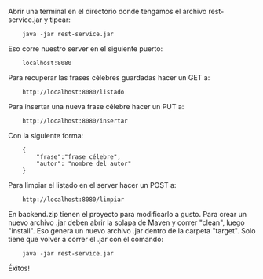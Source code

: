 Abrir una terminal en el directorio donde tengamos el archivo rest-service.jar y tipear:
        
        java -jar rest-service.jar

Eso corre nuestro server en el siguiente puerto:

        localhost:8080
        
Para recuperar las frases célebres guardadas hacer un GET a:

        http://localhost:8080/listado
        
Para insertar una nueva frase célebre hacer un PUT a:

        http://localhost:8080/insertar
        
Con la siguiente forma:

        {
            "frase":"frase célebre",
            "autor": "nombre del autor"
        }
        
Para limpiar el listado en el server hacer un POST a:

        http://localhost:8080/limpiar
        
        
En backend.zip tienen el proyecto para modificarlo a gusto. 
Para crear un nuevo archivo .jar deben abrir la solapa de Maven y correr "clean", luego "install". 
Eso genera un nuevo archivo .jar dentro de la carpeta "target". Solo tiene que volver a correr el .jar
con el comando: 

        java -jar rest-service.jar
        
        
Éxitos!